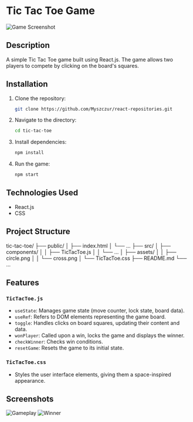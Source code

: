 # Tic Tac Toe Game

![Game Screenshot](https://vscode.dev/github/Myszczur/react-repositories/blob/my-react-blog/tic-tac-toe-react/src/components/assets/Zrzut%20ekranu%20(65).png)

## Description

A simple Tic Tac Toe game built using React.js. The game allows two players to compete by clicking on the board's squares.


## Installation

1. Clone the repository:
    ```bash
    git clone https://github.com/Myszczur/react-repositories.git
    ```
2. Navigate to the directory:
    ```bash
    cd tic-tac-toe
    ```
3. Install dependencies:
    ```bash
    npm install
    ```
4. Run the game:
    ```bash
    npm start
    ```

## Technologies Used

- React.js
- CSS

## Project Structure

tic-tac-toe/
├── public/
│ ├── index.html
│ └── ...
├── src/
│ ├── components/
│ │ ├── TicTacToe.js
│ │ └── ...
│ ├── assets/
│ │ ├── circle.png
│ │ └── cross.png
│ └── TicTacToe.css
├── README.md
└── ...


## Features

### `TicTacToe.js`

- `useState`: Manages game state (move counter, lock state, board data).
- `useRef`: Refers to DOM elements representing the game board.
- `toggle`: Handles clicks on board squares, updating their content and data.
- `wonPlayer`: Called upon a win, locks the game and displays the winner.
- `checkWinner`: Checks win conditions.
- `resetGame`: Resets the game to its initial state.

### `TicTacToe.css`

- Styles the user interface elements, giving them a space-inspired appearance.

## Screenshots

![Gameplay](https://vscode.dev/github/Myszczur/react-repositories/blob/my-react-blog/tic-tac-toe-react/src/components/assets/Zrzut%20ekranu%20(66).png)
![Winner](https://vscode.dev/github/Myszczur/react-repositories/blob/my-react-blog/tic-tac-toe-react/src/components/assets/Zrzut%20ekranu%20(64).png)

